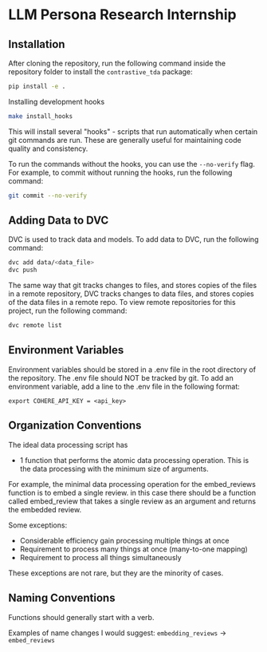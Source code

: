 # LLM Persona Research Internship

## Installation

After cloning the repository, run the following command inside the repository folder to install the `contrastive_tda` package:

```bash
pip install -e .
```

Installing development hooks

```bash
make install_hooks
```

This will install several "hooks" - scripts that run automatically when certain git commands are run.
These are generally useful for maintaining code quality and consistency. 

To run the commands without the hooks, you can use the `--no-verify` flag. For example, to commit without running the hooks, run the following command:

```bash
git commit --no-verify
```

## Adding Data to DVC

DVC is used to track data and models. To add data to DVC, run the following command:

```bash
dvc add data/<data_file>
dvc push
```

The same way that git tracks changes to files, and stores copies of the files in a remote repository, DVC tracks changes to data files, and stores copies of the data files in a remote repo. To view remote repositories for this project, run the following command:

```bash
dvc remote list
```    

## Environment Variables

Environment variables should be stored in a .env file in the root directory of the repository. 
The .env file should NOT be tracked by git. 
To add an environment variable, add a line to the .env file in the following format:

```
export COHERE_API_KEY = <api_key>
```

## Organization Conventions

The ideal data processing script has 
- 1 function that performs the atomic data processing operation. This is the data processing with the minimum size of arguments.

For example, the minimal data processing operation for the embed_reviews function is to embed a single review. in this case there should be a function called embed_review that takes a single review as an argument and returns the embedded review.

Some exceptions:
- Considerable efficiency gain processing multiple things at once
- Requirement to process many things at once (many-to-one mapping)
- Requirement to process all things simultaneously

These exceptions are not rare, but they are the minority of cases.

## Naming Conventions

Functions should generally start with a verb.

Examples of name changes I would suggest:
`embedding_reviews` -> `embed_reviews`
